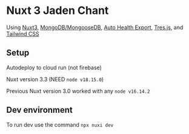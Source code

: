 # Nuxt 3 Jaden Chant

Using [Nuxt3](https://nuxt.com/), [MongoDB/MongooseDB](https://mongoosejs.com/docs/), [Auto Health Export](https://www.healthexportapp.com/), [Tres.js](https://tresjs.org/), and [Tailwind CSS](https://tailwindcss.com/)

## Setup

Autodeploy to cloud run (not firebase)

Nuxt version 3.3 (NEED `node v18.15.0`)

Previous Nuxt version 3.0 worked with any `node v16.14.2`

## Dev environment

To run dev use the command `npx nuxi dev`
